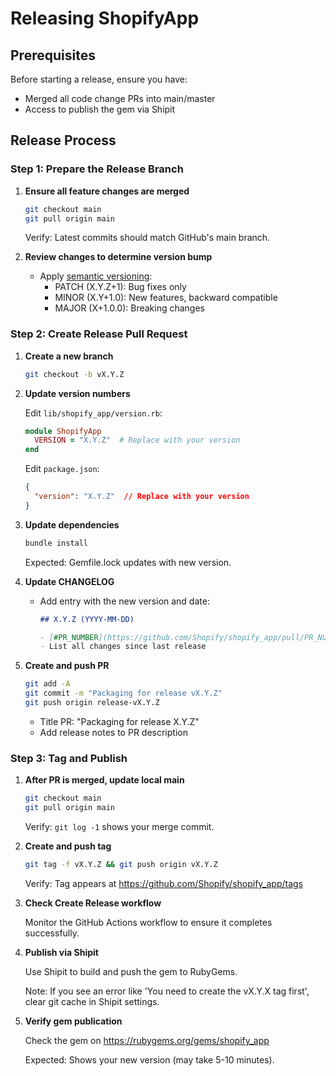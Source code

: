 # Releasing ShopifyApp

## Prerequisites

Before starting a release, ensure you have:

- Merged all code change PRs into main/master
- Access to publish the gem via Shipit

## Release Process

### Step 1: Prepare the Release Branch

1. **Ensure all feature changes are merged**

   ```bash
   git checkout main
   git pull origin main
   ```

   Verify: Latest commits should match GitHub's main branch.

2. **Review changes to determine version bump**
   - Apply [semantic versioning](https://semver.org/):
     - PATCH (X.Y.Z+1): Bug fixes only
     - MINOR (X.Y+1.0): New features, backward compatible
     - MAJOR (X+1.0.0): Breaking changes

### Step 2: Create Release Pull Request

1. **Create a new branch**

   ```bash
   git checkout -b vX.Y.Z
   ```

2. **Update version numbers**
   
   Edit `lib/shopify_app/version.rb`:
   ```ruby
   module ShopifyApp
     VERSION = "X.Y.Z"  # Replace with your version
   end
   ```
   
   Edit `package.json`:
   ```json
   {
     "version": "X.Y.Z"  // Replace with your version
   }
   ```

3. **Update dependencies**

   ```bash
   bundle install
   ```

   Expected: Gemfile.lock updates with new version.

4. **Update CHANGELOG**
   - Add entry with the new version and date:

     ```markdown
     ## X.Y.Z (YYYY-MM-DD)
     
     - [#PR_NUMBER](https://github.com/Shopify/shopify_app/pull/PR_NUMBER) Description of change
     - List all changes since last release
     ```

5. **Create and push PR**

   ```bash
   git add -A
   git commit -m "Packaging for release vX.Y.Z"
   git push origin release-vX.Y.Z
   ```

   - Title PR: "Packaging for release X.Y.Z"
   - Add release notes to PR description

### Step 3: Tag and Publish

1. **After PR is merged, update local main**

   ```bash
   git checkout main
   git pull origin main
   ```

   Verify: `git log -1` shows your merge commit.

2. **Create and push tag**

   ```bash
   git tag -f vX.Y.Z && git push origin vX.Y.Z
   ```

   Verify: Tag appears at https://github.com/Shopify/shopify_app/tags

3. **Check Create Release workflow**

   Monitor the GitHub Actions workflow to ensure it completes successfully.

4. **Publish via Shipit**

   Use Shipit to build and push the gem to RubyGems.
   
   Note: If you see an error like 'You need to create the vX.Y.X tag first', clear git cache in Shipit settings.

5. **Verify gem publication**

   Check the gem on https://rubygems.org/gems/shopify_app
   
   Expected: Shows your new version (may take 5-10 minutes).
